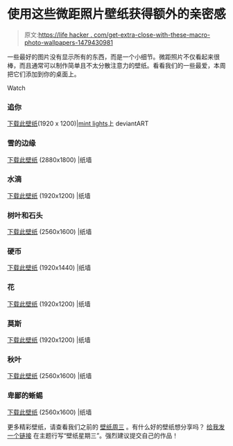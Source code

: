 # 使用这些微距照片壁纸获得额外的亲密感

> 原文:[https://life hacker . com/get-extra-close-with-these-macro-photo-wallpapers-1479430981](https://lifehacker.com/get-extra-close-with-these-macro-photo-wallpapers-1479430981)

一些最好的图片没有显示所有的东西，而是一个小细节。微距照片不仅看起来很棒，而且通常可以制作简单且不太分散注意力的壁纸。看看我们的一些最爱，本周把它们添加到你的桌面上。

Watch

### 追你

[下载此壁纸](http://mintlights.deviantart.com/art/Chasing-you-417868059)(1920 x 1200)|[mint lights](http://mintlights.deviantart.com/)上 deviantART

### 雪的边缘

[下载此壁纸](http://thepaperwall.com/wallpaper.php?view=bf03221b6a02708f7b3acef5cd3438b59dbb1f54) (2880x1800) |纸墙

### 水滴

[下载此壁纸](http://thepaperwall.com/wallpaper.php?view=8107f6e0f6bcdbaed9d639d2f386b9a7d42a6b1c) (1920x1200) |纸墙

### 树叶和石头

[下载此壁纸](http://thepaperwall.com/wallpaper.php?view=70489a81abd7cb7b732adda5558b5024defd5007) (2560x1600) |纸墙

### 硬币

[下载此壁纸](http://thepaperwall.com/wallpaper.php?view=51358250fac4cdaf04f44a6ccc063902c2bcf0b9) (1920x1440) |纸墙

### 花

[下载此壁纸](http://thepaperwall.com/wallpaper.php?view=f85ca64d4219694ca6c696b7ac054ec3bfc61def) (1920x1200) |纸墙

### 莫斯

[下载此壁纸](http://thepaperwall.com/wallpaper.php?view=53a3e18ae8a92bc4349042c5fd63dc82bcdacbb9) (1920x1200) |纸墙

### 秋叶

[下载此壁纸](http://thepaperwall.com/wallpaper.php?view=caa7be714a3d8a0bc24d44c69bc259ca83b7d890) (2560x1600) |纸墙

### 卑鄙的蜥蜴

[下载此壁纸](http://thepaperwall.com/wallpaper.php?view=14cf072c5872edf691f3a3e7a88de7845be69278) (2560x1600) |纸墙

更多精彩壁纸，请查看我们之前的 [壁纸周三](http://lifehacker.com/#!wallpaperwednesday) 。有什么好的壁纸想分享吗？ [给我发一个链接](mailto:adachis@lifehacker.com) 在主题行写“壁纸星期三”。强烈建议提交自己的作品！